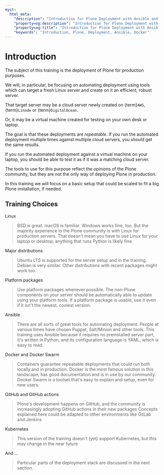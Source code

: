 ```yaml
---
myst:
  html_meta:
    "description": "Introduction for Plone Deployment with Ansible and Docker"
    "property=og:description": "Introduction for Plone Deployment with Ansible and Docker"
    "property=og:title": "Introduction for Plone Deployment with Ansible and Docker"
    "keywords": "Introduction, Plone, Deployment, Ansible, Docker"
---
```


# Introduction

The subject of this training is the deployment of Plone for production purposes.

We will, in particular, be focusing on automating deployment using tools which can target
a fresh Linux server and create on it an efficient, robust server.

That target server may be a cloud server newly created on {term}`AWS`, {term}`Linode` or {term}`DigitalOcean`.

Or, it may be a virtual machine created for testing on your own desk or laptop.

The goal is that these deployments are _repeatable_.
If you run the automated deployment multiple times against multiple cloud servers, you should get the same results.

If you run the automated deployment against a virtual machine on your laptop, you should be able to test it as if it was a matching cloud server.

The tools to use for this purpose reflect the opinions of the Plone community, but they are not the only way of deploying Plone in production.

In this training we will focus on a basic setup that could be scaled to fit a big Plone installation, if needed.

## Training Choices

Linux

> BSD is great.
> macOS is familiar.
> Windows works fine, too.
> But the majority experience in the Plone community is with Linux for production servers.
> That doesn't mean you have to use Linux for your laptop or desktop; anything that runs Python is likely fine.

Major distributions

> Ubuntu LTS is supported for the server setup and in the training.
> Debian is very similar.
> Other distributions with recent packages might work too.

Platform packages

> Use platform packages whenever possible.
> The non-Plone components on your server should be automatically able to update using your platform tools.
> If a platform package is usable, use it even if it isn't the newest, coolest version.

Ansible

> There are all sorts of great tools for automating deployment.
> People at various times have chosen Puppet, Salt/Minion and other tools.
> This training uses Ansible because it requires no preinstalled server part, it's written in Python,
> and its configuration language is YAML, which is easy to read.

Docker and Docker Swarm

> Containers guarantee repeatable deployments that could run both locally and in production.
> Docker is the most famous solution in this landscape, has good documentation and is in use by our community.
> Docker Swarm is a toolset that's easy to explain and setup, even for new users.

GitHub and GitHub actions

> Plone's development happens on GitHub, and the community is increasingly adopting GitHub actions in their new packages
> Concepts explained here could be adapted to other environments like GitLab and Jenkins

Kubernetes

> This version of the training doesn't (yet) support Kubernetes, but this may change in the near future

And ...

> Particular parts of the deployment stack are discussed in the next section.
